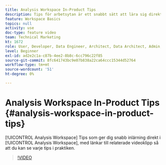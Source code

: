 ```yaml
---
title: Analysis Workspace In-Product Tips
description: Tips för arbetsytan är ett snabbt sätt att lära sig direkt i Analysis Workspace, med länkar till relaterade videoklipp så att du kan se varje tips i aktion.
feature: Workspace Basics
topics: null
activity: use
doc-type: feature video
team: Technical Marketing
kt: 1672
role: User, Developer, Data Engineer, Architect, Data Architect, Admin, Leader
level: Beginner
exl-id: ad2e2c1a-c87b-4ee2-8b8c-6cc796c22f85
source-git-commit: 8fc641743bc9e07b838a22ca64ccc15344d52764
workflow-type: tm+mt
source-wordcount: '51'
ht-degree: 0%

---
```


# Analysis Workspace In-Product Tips {#analysis-workspace-in-product-tips}

[!UICONTROL Analysis Workspace] Tips som ger dig snabb inlärning direkt i [!UICONTROL Analysis Workspace], med länkar till relaterade videoklipp så att du kan se varje tips i praktiken.

>[!VIDEO](https://video.tv.adobe.com/v/23135/?quality=12&learn=on)

